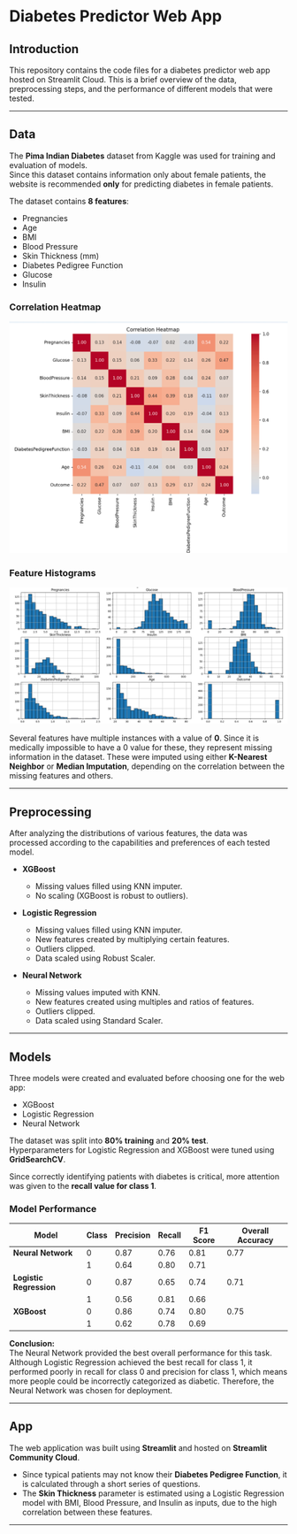 # Diabetes Predictor Web App

## Introduction
This repository contains the code files for a diabetes predictor web app hosted on Streamlit Cloud. This is a brief overview of the data, preprocessing steps, and the performance of different models that were tested.

---

## Data
The **Pima Indian Diabetes** dataset from Kaggle was used for training and evaluation of models.  
Since this dataset contains information only about female patients, the website is recommended **only** for predicting diabetes in female patients.

The dataset contains **8 features**:
- Pregnancies  
- Age  
- BMI  
- Blood Pressure  
- Skin Thickness (mm)  
- Diabetes Pedigree Function  
- Glucose  
- Insulin  

### Correlation Heatmap
![Correlation Heatmap](plots/correlation.png)

### Feature Histograms
![Feature Histograms](plots/Figure_1.png)

Several features have multiple instances with a value of **0**. Since it is medically impossible to have a 0 value for these, they represent missing information in the dataset. These were imputed using either **K-Nearest Neighbor** or **Median Imputation**, depending on the correlation between the missing features and others.

---

## Preprocessing
After analyzing the distributions of various features, the data was processed according to the capabilities and preferences of each tested model.

- **XGBoost**  
  - Missing values filled using KNN imputer.  
  - No scaling (XGBoost is robust to outliers).  

- **Logistic Regression**  
  - Missing values filled using KNN imputer.  
  - New features created by multiplying certain features.  
  - Outliers clipped.  
  - Data scaled using Robust Scaler.  

- **Neural Network**  
  - Missing values imputed with KNN.  
  - New features created using multiples and ratios of features.  
  - Outliers clipped.  
  - Data scaled using Standard Scaler.  

---

## Models
Three models were created and evaluated before choosing one for the web app:

- XGBoost  
- Logistic Regression  
- Neural Network  

The dataset was split into **80% training** and **20% test**.  
Hyperparameters for Logistic Regression and XGBoost were tuned using **GridSearchCV**.  

Since correctly identifying patients with diabetes is critical, more attention was given to the **recall value for class 1**.

### Model Performance

| Model               | Class | Precision | Recall | F1 Score | Overall Accuracy |
|---------------------|-------|-----------|--------|----------|------------------|
| **Neural Network**  | 0     | 0.87      | 0.76   | 0.81     | 0.77             |
|                     | 1     | 0.64      | 0.80   | 0.71     |                  |
| **Logistic Regression** | 0     | 0.87      | 0.65   | 0.74     | 0.71             |
|                     | 1     | 0.56      | 0.81   | 0.66     |                  |
| **XGBoost**         | 0     | 0.86      | 0.74   | 0.80     | 0.75             |
|                     | 1     | 0.62      | 0.78   | 0.69     |                  |

**Conclusion:**  
The Neural Network provided the best overall performance for this task.  
Although Logistic Regression achieved the best recall for class 1, it performed poorly in recall for class 0 and precision for class 1, which means more people could be incorrectly categorized as diabetic. Therefore, the Neural Network was chosen for deployment.

---

## App
The web application was built using **Streamlit** and hosted on **Streamlit Community Cloud**.  

- Since typical patients may not know their **Diabetes Pedigree Function**, it is calculated through a short series of questions.  
- The **Skin Thickness** parameter is estimated using a Logistic Regression model with BMI, Blood Pressure, and Insulin as inputs, due to the high correlation between these features.

---

